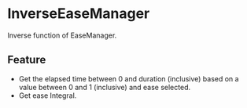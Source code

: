 # InverseEaseManager
Inverse function of EaseManager.

## Feature
- Get the elapsed time between 0 and duration (inclusive) based on a value between 0 and 1 (inclusive) and ease selected.
- Get ease Integral.